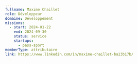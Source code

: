 ```yaml
---
fullname: Maxime Chaillet
role: Développeur
domaine: Développement
missions:
  - start: 2024-01-22
    end: 2024-09-30
    status: service
    startups:
      - pass-sport
memberType: attributaire
link: https://www.linkedin.com/in/maxime-chaillet-ba23b17b/
---
```

